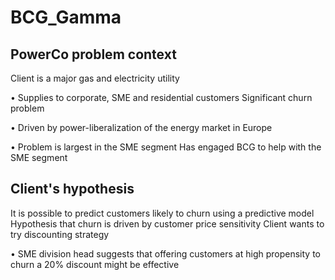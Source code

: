 # BCG_Gamma

## PowerCo problem context

Client is a major gas and electricity utility

• Supplies to corporate, SME and residential customers Significant churn problem

• Driven by power-liberalization of the energy market in Europe

• Problem is largest in the SME segment Has engaged BCG to help with the SME segment 



## Client's hypothesis
It is possible to predict customers likely to churn using a predictive model Hypothesis that churn is driven by customer price sensitivity Client wants to try discounting strategy

• SME division head suggests that offering customers at high propensity to churn a 20% discount might be effective
